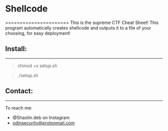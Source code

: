 # Shellcode
======================
This is the supreme CTF Cheat Sheet! This program 
automatically creates shellcode and outputs it to a file 
of your choosing, for easy deployment!

## Install:
----------------------
> chmod +x setup.sh

> ./setup.sh

## Contact:
----------------------
To reach me:
- @Shaolin.deb on Instagram
- odinsecurity@protonmail.com

